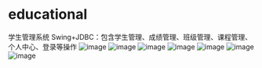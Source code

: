 # educational
学生管理系统
Swing+JDBC：包含学生管理、成绩管理、班级管理、课程管理、个人中心、登录等操作
![image](https://user-images.githubusercontent.com/111725937/212014151-614992f8-85db-452e-b313-c0fb137407f8.png)
![image](https://user-images.githubusercontent.com/111725937/212014560-10af9476-8f66-40e5-9e5e-85d140c2766c.png)
![image](https://user-images.githubusercontent.com/111725937/212014603-2548abfd-0743-4a2e-b039-80e9b78d19cf.png)
![image](https://user-images.githubusercontent.com/111725937/212014667-474c051d-1315-42bc-9190-723add21a73b.png)
![image](https://user-images.githubusercontent.com/111725937/212014686-2c485a0b-bf1e-4b85-b8d6-e1cb8578f042.png)
![image](https://user-images.githubusercontent.com/111725937/212014709-385b10dc-22ec-47a5-849f-1df600e3b868.png)
![image](https://user-images.githubusercontent.com/111725937/212014728-d6ccbc6a-8d6d-4bfb-803c-7fb7975a7b6b.png)
